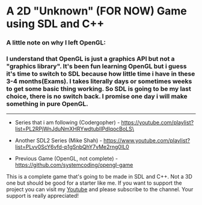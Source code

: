 # A 2D "Unknown" (FOR NOW) Game using SDL and C++

### A little note on why I left OpenGL:
### I understand that OpenGL is just a graphics API but not a "graphics library". It's been fun learning OpenGL but i guess it's time to switch to SDL because how little time i have in these 3-4 months(Exams). I takes literally days or sometimes weeks to get some basic thing working. So SDL is going to be my last choice, there is no switch back. I promise one day i will make something in pure OpenGL.

---
* Series that i am following (Codergopher) - https://youtube.com/playlist?list=PL2RPjWnJduNmXHRYwdtublIPdlqocBoLS\
* Another SDL2 Series (Mike Shah) - https://www.youtube.com/playlist?list=PLvv0ScY6vfd-p1gSnbQhY7vMe2rng0IL0

* Previous Game (OpenGL, not complete) - https://github.com/systemcoding/opengl-game

This is a complete game that's going to be made in SDL and C++. Not a 3D one but should be good for a starter like me. If you want to support the project you can visit my [Youtube](https://www.youtube.com/channel/UC9v7BJKslCvzxRoUi7fyscg) and please subscribe to the channel. Your support is really appreciated!